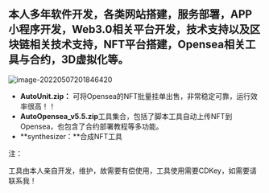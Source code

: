 ## 本人多年软件开发，各类网站搭建，服务部署，APP小程序开发，Web3.0相关平台开发，技术支持以及区块链相关技术支持，NFT平台搭建，Opensea相关工具与合约，3D虚拟化等。

![image-20220507201846420](https://github.com/JosephGitHubAccount/tools/blob/master/wx%E4%BA%A4%E6%B5%81.jpg)





- **AutoUnit.zip：** 可将Opensea的NFT批量挂单出售，非常稳定可靠，运行效率很高！！
- **AutoOpensea_v5.5.zip**工具集合，包括了脚本工具自动上传NFT到Opensea，也包含了合约部署教程等多功能。
- **synthesizer：**合成NFT工具

注：

工具由本人亲自开发，维护，故需要有偿使用，工具使用需要CDKey，如需要请联系我！